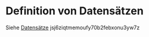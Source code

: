 # Definition von Datensätzen
Siehe [Datensätze](../Datensätze/index.md)</text>
      <sha1>jsj6ziqtmemoufy70b2febxonu3yw7z</sha1>
    </revision>
  </page>
</mediawiki>
